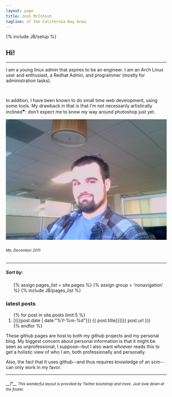 ```yaml
---
layout: page
title: Josh McIntosh
tagline: of the California Bay Area
---
```

{% include JB/setup %}

## Hi!
----

<div class='content'>
<div class='row-fluid' >
<div class='span4'>
<p>I am a young linux admin that aspires to be an engineer.
I am an Arch Linux user and enthusiast, a Redhat Admin, and programmer (mostly for
administration tasks).</p>
<br>
<p>In addition, I have been known to do small time web development, using some tools.
My drawback in that is that I'm not necessarily artistically inclined<big><strong>*</strong></big>: don't expect me to know my way around photoshop just yet.</p>

</div>

<div class='span4 offset2'>
<img  src='assets/images/me.jpg' class='img-polaroid'/>
<h6><small>Me, December 2011</small></h6>
</div>
</div>
<hr>
<div class='row-fluid'>
<div class='span2'>
<h5>Sort by:</h5>
<ul>
	{% assign pages_list = site.pages %}
	{% assign group = 'nonavigation' %}
	{% include JB/pages_list %}
</ul>
</div>
<div class='span5'>
<h3> latest posts</h3>
<ol>
	{% for post in site.posts limit:5 %}
		<li markdown=''>[({{post.date | date:"%Y-%m-%d"}}) {{ post.title}}]({{ post.url }})</li>
	{% endfor %}
</ol>
</div>
<div class='span4'>
<p>These github pages are host to both my github projects and my personal blog. My biggest concern about personal 
information is that it might be seen as unprofessional, I suppose—but I also want whoever reads this to 
get a holistic view of who I am, both professionally and personally.</p>

<p>Also, the fact that It uses github--and thus requires knowledge of an scm--can only work in my favor.</p>
</div>

</div>

<hr>
<h6><small> <big>__\*__</big> This wonderful layout is provided by Twitter bootstrap and more. Just look down at the footer.</small></h6>
</div>
